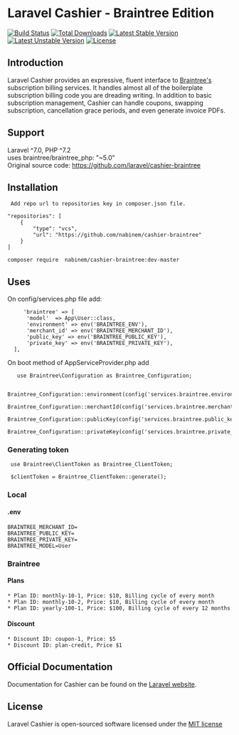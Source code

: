 # Laravel Cashier - Braintree Edition

[![Build Status](https://travis-ci.org/laravel/cashier-braintree.svg)](https://travis-ci.org/laravel/cashier-braintree)
[![Total Downloads](https://poser.pugx.org/laravel/cashier-braintree/d/total.svg)](https://packagist.org/packages/laravel/cashier-braintree)
[![Latest Stable Version](https://poser.pugx.org/laravel/cashier-braintree/v/stable.svg)](https://packagist.org/packages/laravel/cashier-braintree)
[![Latest Unstable Version](https://poser.pugx.org/laravel/cashier-braintree/v/unstable.svg)](https://packagist.org/packages/laravel/cashier-braintree)
[![License](https://poser.pugx.org/laravel/cashier-braintree/license.svg)](https://packagist.org/packages/laravel/cashier-braintree)

## Introduction

Laravel Cashier provides an expressive, fluent interface to [Braintree's](https://www.braintreepayments.com/) subscription billing services. It handles almost all of the boilerplate subscription billing code you are dreading writing. In addition to basic subscription management, Cashier can handle coupons, swapping subscription, cancellation grace periods, and even generate invoice PDFs.

## Support
   Laravel ^7.0, PHP ^7.2 <br>
   uses braintree/braintree_php: "~5.0" <br>
   Original source code: https://github.com/laravel/cashier-braintree 
   
## Installation
     Add repo url to repositories key in composer.json file.

    "repositories": [
        {
            "type": "vcs",
            "url": "https://github.com/nabinem/cashier-braintree"
        }
    ]

    composer require  nabinem/cashier-braintree:dev-master
    
## Uses
  On config/services.php file add: <br>
  
         'braintree' => [
          'model'  => App\User::class,
          'environment' => env('BRAINTREE_ENV'),
          'merchant_id' => env('BRAINTREE_MERCHANT_ID'),
          'public_key' => env('BRAINTREE_PUBLIC_KEY'),
          'private_key' => env('BRAINTREE_PRIVATE_KEY'),
      ],
      
  On boot method of AppServiceProvider.php add<br>
  
       use Braintree\Configuration as Braintree_Configuration;
       
        Braintree_Configuration::environment(config('services.braintree.environment'));
        Braintree_Configuration::merchantId(config('services.braintree.merchant_id'));
        Braintree_Configuration::publicKey(config('services.braintree.public_key'));
        Braintree_Configuration::privateKey(config('services.braintree.private_key'));
    
   ### Generating token
     use Braintree\ClientToken as Braintree_ClientToken;
     
     $clientToken = Braintree_ClientToken::generate();
  
  ### 

### Local
#### .env
    BRAINTREE_MERCHANT_ID=
    BRAINTREE_PUBLIC_KEY=
    BRAINTREE_PRIVATE_KEY=
    BRAINTREE_MODEL=User

### Braintree
#### Plans
    * Plan ID: monthly-10-1, Price: $10, Billing cycle of every month
    * Plan ID: monthly-10-2, Price: $10, Billing cycle of every month
    * Plan ID: yearly-100-1, Price: $100, Billing cycle of every 12 months
#### Discount
    * Discount ID: coupon-1, Price: $5
    * Discount ID: plan-credit, Price $1


## Official Documentation

Documentation for Cashier can be found on the [Laravel website](http://laravel.com/docs/billing).

## License

Laravel Cashier is open-sourced software licensed under the [MIT license](http://opensource.org/licenses/MIT)
